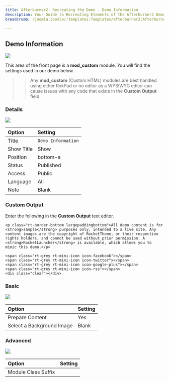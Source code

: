 ```yaml
---
title: Afterburner2: Recreating the Demo - Demo Information
description: Your Guide to Recreating Elements of the Afterburner2 Demo for Joomla
breadcrumb: /joomla:Joomla/!templates:Templates/afterburner2:Afterburner2

---
```


Demo Information
-----

![][demo]

This area of the front page is a **mod_custom** module. You will find the settings used in our demo below.

>> Any **mod_custom** (Custom HTML) modules are best handled using either RokPad or no editor as a WYSIWYG editor can cause issues with any code that exists in the **Custom Output** field.

### Details

![][demo2]

| Option     | Setting             |  
| :--------- | :------------------ |  
| Title      | `Demo Information`  |  
| Show Title | Show                |  
| Position   | bottom-a            |  
| Status     | Published           |  
| Access     | Public              |  
| Language   | All                 |  
| Note       | Blank               |  

### Custom Output

Enter the following in the **Custom Output** text editor.

~~~
<p class="rt-border-bottom largepaddingbottom">All demo content is for <strong>sample</strong> purposes only, intended to a live site. Any content images are the copyright of RocketTheme, or their respective rights holders, and cannot be used without prior permission. A <strong>RocketLauncher</strong> is available, which allows you to mimic this demo.</p>

<span class="rt-grey rt-mini-icon icon-facebook"></span>
<span class="rt-grey rt-mini-icon icon-twitter"></span>
<span class="rt-grey rt-mini-icon icon-google-plus"></span>
<span class="rt-grey rt-mini-icon icon-rss"></span>
<div class="clear"></div>
~~~

### Basic

![][demo3]

| Option                    | Setting |  
| :------------------------ | :------ |  
| Prepare Content           | Yes     |  
| Select a Background Image | Blank   |

### Advanced

![][demo4]

| Option              | Setting |  
| :------------------ | :------ |  
| Module Class Suffix |         |  

[demo]: assets/demo_6.jpeg
[demo2]: assets/info_1.jpeg
[demo3]: assets/info_2.jpeg
[demo4]: assets/info_3.jpeg